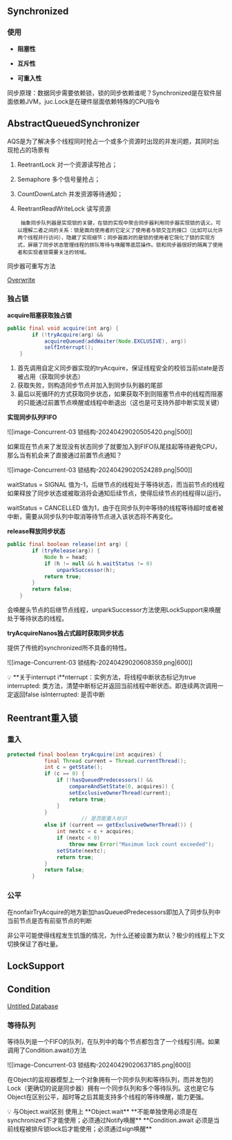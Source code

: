 ## Synchronized

### 使用

-  **阻塞性**

-  **互斥性**

-  **可重入性**

同步原理：数据同步需要依赖锁，锁的同步依赖谁呢？Synchronized是在软件层面依赖JVM，juc.Lock是在硬件层面依赖特殊的CPU指令








## AbstractQueuedSynchronizer

AQS是为了解决多个线程同时抢占一个或多个资源时出现的并发问题，其同时出现抢占的场景有

1. ReetrantLock 对一个资源读写抢占；
    
2. Semaphore 多个信号量抢占；
    
3. CountDownLatch 并发资源等待通知；
    
4. ReetrantReadWriteLock 读写资源
    
    ```
     抽象同步队列器是实现锁的关键，在锁的实现中聚合同步器利用同步器实现锁的语义。可以理解二者之间的关系：锁是面向使用者的它定义了使用者与锁交互的接口（比如可以允许两个线程并行访问），隐藏了实现细节；同步器面对的是锁的使用者它简化了锁的实现方式，屏蔽了同步状态管理线程的排队等待与唤醒等底层操作。锁和同步器很好的隔离了使用者和实现者锁需要关注的领域。
    ```
    

同步器可重写方法

[Overwrite](https://www.notion.so/e4042c8fac68402dad640da02b84b21c?pvs=21)

### 独占锁

**acquire阻塞获取独占锁**

```java
public final void acquire(int arg) {
        if (!tryAcquire(arg) &&
            acquireQueued(addWaiter(Node.EXCLUSIVE), arg))
            selfInterrupt();
    }
```

1. 首先调用自定义同步器实现的tryAcquire，保证线程安全的校验当前state是否被占用（获取同步状态）
2. 获取失败，则构造同步节点并加入到同步队列器的尾部
3. 最后以死循环的方式获取同步状态，如果获取不到则阻塞节点中的线程而阻塞的只能通过前置节点唤醒或线程中断退出（这也是可支持外部中断实现关键）

**实现同步队列FIFO**

![[image-Concurrent-03 锁结构-20240429020505420.png|500]]


如果现在节点来了发现没有状态同步了就要加入到FIFO队尾挂起等待避免CPU，那么当有机会来了直接通过前置节点通知？

![[image-Concurrent-03 锁结构-20240429020524289.png|500]]




waitStatus = SIGNAL 值为-1，后继节点的线程处于等待状态，而当前节点的线程如果释放了同步状态或被取消将会通知后续节点，使得后续节点的线程得以运行。

waitStatus = CANCELLED 值为1，由于在同步队列中等待的线程等待超时或者被中断，需要从同步队列中取消等待节点进入该状态将不再变化。

**release释放同步状态**

```java
public final boolean release(int arg) {
        if (tryRelease(arg)) {
            Node h = head;
            if (h != null && h.waitStatus != 0)
                unparkSuccessor(h);
            return true;
        }
        return false;
    }
```

会唤醒头节点的后继节点线程，unparkSuccessor方法使用LockSupport来唤醒处于等待状态的线程。

**tryAcquireNanos独占式超时获取同步状态**

提供了传统的synchronized所不具备的特性。

![[image-Concurrent-03 锁结构-20240429020608359.png|600]]



<aside> 💡 **关于interrupt i**nterrupt：实例方法，将线程中断状态标记为true interrupted: 类方法，清楚中断标记并返回当前线程中断状态。即连续两次调用一定返回false isInterrupted: 是否中断

</aside>

## Reentrant重入锁

### 重入

```java
protected final boolean tryAcquire(int acquires) {
            final Thread current = Thread.currentThread();
            int c = getState();
            if (c == 0) {
                if (!hasQueuedPredecessors() &&
                    compareAndSetState(0, acquires)) {
                    setExclusiveOwnerThread(current);
                    return true;
                }
            }
						// 是否能重入标识
            else if (current == getExclusiveOwnerThread()) {
                int nextc = c + acquires;
                if (nextc < 0)
                    throw new Error("Maximum lock count exceeded");
                setState(nextc);
                return true;
            }
            return false;
        }
```

### 公平

在nonfairTryAcquire的地方新加hasQueuedPredecessors即加入了同步队列中当前节点是否有前驱节点的判断

非公平可能使得线程发生饥饿的情况，为什么还被设置为默认？极少的线程上下文切换保证了吞吐量。

## LockSupport

## Condition

[Untitled Database](https://www.notion.so/31055187e7f749a2aa1cfa96898b6db7?pvs=21)

### 等待队列

等待队列是一个FIFO的队列，在队列中的每个节点都包含了一个线程引用。如果调用了Condition.await()方法


![[image-Concurrent-03 锁结构-20240429020637185.png|600]]


在Object的监视器模型上一个对象拥有一个同步队列和等待队列，而并发包的Lock（更确切的说是同步器）拥有一个同步队列和多个等待队列。这也是它与Object在区别公平，超时等之后其能支持多个线程的等待唤醒，能力更强。

<aside> 💡 与Object.wait区别 使用上 **Object.wait** **不能单独使用必须是在synchronized下才能使用；必须通过Notify唤醒** **Condition.await 必须是当前线程被排斥锁lock后才能使用；必须通过sign唤醒**

</aside>